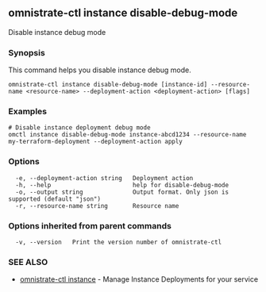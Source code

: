 ## omnistrate-ctl instance disable-debug-mode

Disable instance debug mode

### Synopsis

This command helps you disable instance debug mode.

```
omnistrate-ctl instance disable-debug-mode [instance-id] --resource-name <resource-name> --deployment-action <deployment-action> [flags]
```

### Examples

```
# Disable instance deployment debug mode
omctl instance disable-debug-mode instance-abcd1234 --resource-name my-terraform-deployment --deployment-action apply
```

### Options

```
  -e, --deployment-action string   Deployment action
  -h, --help                       help for disable-debug-mode
  -o, --output string              Output format. Only json is supported (default "json")
  -r, --resource-name string       Resource name
```

### Options inherited from parent commands

```
  -v, --version   Print the version number of omnistrate-ctl
```

### SEE ALSO

- [omnistrate-ctl instance](omnistrate-ctl_instance.md) - Manage Instance Deployments for your service
